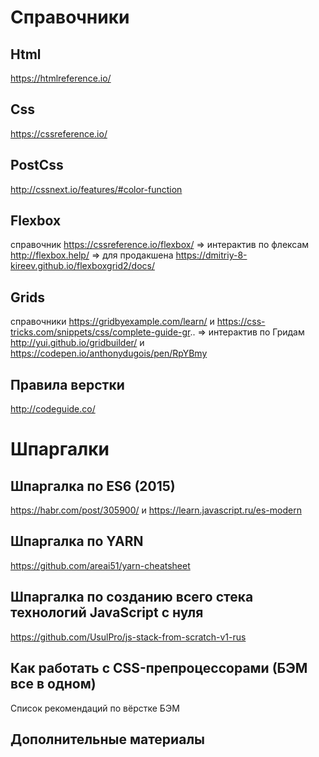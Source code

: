 # Справочники
## Html
https://htmlreference.io/

## Css
https://cssreference.io/

## PostCss 
http://cssnext.io/features/#color-function
## Flexbox
справочник https://cssreference.io/flexbox/
=> интерактив по флексам http://flexbox.help/ => для продакшена https://dmitriy-8-kireev.github.io/flexboxgrid2/docs/

## Grids
справочники https://gridbyexample.com/learn/ и https://css-tricks.com/snippets/css/complete-guide-gr..
=> интерактив по Гридам http://yui.github.io/gridbuilder/ и https://codepen.io/anthonydugois/pen/RpYBmy
## Правила верстки
http://codeguide.co/

# Шпаргалки

## Шпаргалка по ES6 (2015)
https://habr.com/post/305900/ и https://learn.javascript.ru/es-modern

## Шпаргалка по YARN
https://github.com/areai51/yarn-cheatsheet

## Шпаргалка по созданию всего cтека технологий JavaScript с нуля
https://github.com/UsulPro/js-stack-from-scratch-v1-rus

## Как работать с CSS-препроцессорами (БЭМ все в одном)
Список рекомендаций по вёрстке БЭМ

## Дополнительные материалы



